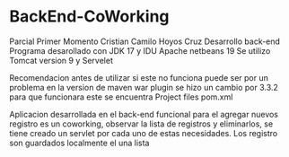 # BackEnd-CoWorking
Parcial Primer Momento Cristian Camilo Hoyos Cruz Desarrollo back-end
Programa desarollado con JDK 17 y IDU Apache netbeans 19
Se utilizo Tomcat version 9 y Servelet

Recomendacion antes de utilizar si este no funciona puede ser por un problema en la version de maven war plugin se hizo un cambio por 3.3.2 para que funcionara este se encuentra Project files pom.xml

Aplicacion desarrollada en el back-end funcional para el agregar nuevos registro es un coworking, observar la lista de registros y eliminarlos, se tiene creado un servlet por cada uno de estas necesidades.
Los registro son guardados localmente el una lista 
